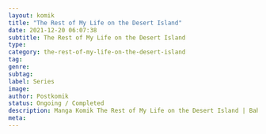 ```yaml
---
layout: komik
title: "The Rest of My Life on the Desert Island"
date: 2021-12-20 06:07:38
subtitle: The Rest of My Life on the Desert Island
type: 
category: the-rest-of-my-life-on-the-desert-island
tag: 
genre: 
subtag: 
label: Series
image: 
author: Postkomik
status: Ongoing / Completed
description: Manga Komik The Rest of My Life on the Desert Island | Bahasa Indonesia
meta: 
---
```

